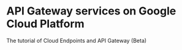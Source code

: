 # API Gateway services on Google Cloud Platform 
The tutorial of Cloud Endpoints and API Gateway (Beta)
